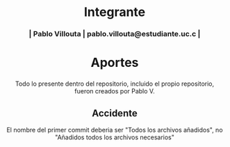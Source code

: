 <h1 align="middle">Integrante</h1>

###

 <h3 align="center" /> | Pablo Villouta  | pablo.villouta@estudiante.uc.c | <h3/>

###

<h1 align="middle">Aportes</h1>

###

<p align="middle">Todo lo presente dentro del repositorio, incluido el propio repositorio, fueron creados por Pablo V.</p>

###

<h2 align="middle">Accidente</h2>

<p align="middle">El nombre del primer commit deberia ser "Todos los archivos añadidos", no "Añadidos todos los archivos necesarios"</p>
